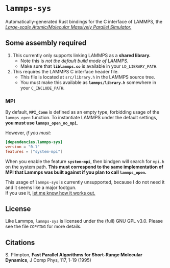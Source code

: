 # `lammps-sys`

Automatically-generated Rust bindings for the C interface of LAMMPS, the [*Large-scale Atomic/Molecular Massively Parallel Simulator.*](http://lammps.sandia.gov/)

## Some assembly required

1. This currently only supports linking LAMMPS as a **shared library.**
   - Note this is *not the default build mode of LAMMPS.*
   - Make sure that **`liblammps.so`** is available in your `LD_LIBRARY_PATH`.
2. This requires the LAMMPS C interface header file.
   - This file is located at `src/library.h` in the LAMMPS source tree.
   - You must make this available as **`lammps/library.h`** somewhere in your `C_INCLUDE_PATH`.

### MPI

By default, **`MPI_Comm`** is defined as an empty type, forbidding usage of the `lammps_open` function. To instantiate LAMMPS under the default settings, **you must use `lammps_open_no_mpi`**.

However, *if you must:*

```toml
[dependencies.lammps-sys]
version = "0.1"
features = ["system-mpi"]
```
When you enable the feature **`system-mpi`**, then bindgen will search for `mpi.h` on the system path. **This must correspond to the same implementation of MPI that Lammps was built against if you plan to call `lammps_open`.**

This usage of `lammps-sys` is currently unsupported, because I do not need it and it seems like a major footgun.   
If you use it, [let me know how it works out.](https://github.com/ExpHP/lammps-sys/issues)

## License

Like Lammps, `lammps-sys` is licensed under the (full) GNU GPL v3.0. Please see the file `COPYING` for more details.

## Citations

S. Plimpton, **Fast Parallel Algorithms for Short-Range Molecular Dynamics**, J Comp Phys, 117, 1-19 (1995)
